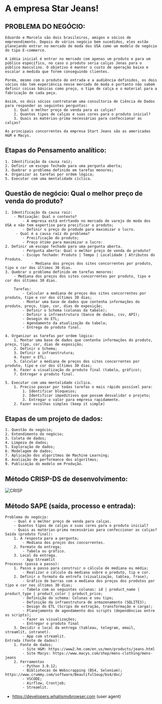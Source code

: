 # A empresa Star Jeans!

## PROBLEMA DO NEGÓCIO:
    Eduardo e Marcelo são dois brasileiros, amigos e sócios de empreendimento. Depois de vários negócio bem sucedidos, eles estão planejando entrar no mercado de moda dos USA como um modelo de negócio do tipo E-commerce.
    
    A idéia inicial é entrar no mercado com apenas um produto e para um público específico, no caso o produto seria calças Jenas para o público masculino. O objetivo é manter o custo de operação baixo e escalar a medida que forem conseguindo clientes.
    
    Porém, mesmo com o produto de entrada e a audiência definidos, os dois sócios não tem experiência nesse mercado de moda e portanto não sabem definir coisas básicas como preço, o tipo de calça e o material para a fabricação de cada peça.
    
    Assim, os dois sócios contrataram uma consultoria de Ciência de Dados para responder as seguintes perguntas: 
        1. Qual o melhor preço de venda para as calças? 
        2. Quantos tipos de calças e suas cores para o produto inicial? 
        3. Quais as matérias-prima necessárias para confeccionar as calças?

    As principais concorrentes da empresa Start Jeans são as americadas H&M e Macys.

## Etapas do Pensamento analítico:
    1. Identificação da causa raíz;
    2. Definir um escopo fechado para uma pergunta aberta;
    3. Quebrar o problema definido em tarefas menores;
    4. Organizar as tarefas por ordem lógica;
    5. Executar com uma mentalidade cíclica.

## Questão de negócio: Qual o melhor preço de venda do produto?
    1. Identificação da causa raiz:
        - Motivação: Qual o contexto?
            - A empresa está entrtando no mercado de varejo de moda dos USA e não tem expertise para precificar o produto;
            - Definir o preço do produdo para maximizar o lucro.
         - Qual é a causa raíz do problema?
            - Precificação do produto;
            - Preço ótimo para maximizar o lucro:
    2. Definir um escopo fechado para uma pergunta aberta.
            - Pergunta aberta: Qual o melhor preço de venda do produto?
            - Escopo fechado: Produto | Tempo | Localidade | Atributos do Produto. 
                - Mediana dos preços dos sites concorrentes por produto, tipo e cor dos últimos 30 dias. 
    3. Quebrar o problema definido em tarefas menores:
        - Mediana dos preços dos sites concorrentes por produto, tipo e cor dos últimos 30 dias.

        Tarefas:
            - Calcular a mediana de preços dos sites concorrentes por produto, tipo e cor dos últimos 30 dias;
            - Montar uma base de dados que contenha informações do produto, preço, tipo, cor, dias de exposição;
            - Definir o Schema (colunas da tabale);
            - Definir a infraestrutura (banco de dados, csv, API);
            - Desegin do ETL;
            - Agendamento da atualização da tabela;
            - Entrega do produto final.

    4. Organizar as tarefas por ordem lógica:
        1. Montar uma base de dados que contenha informações do produto, preço, tipo, cor, dias de exposição;
        2. Definir o Schema;
        3. Definir a infraestrutura;
        4. Fazer o ETL;
        5. Calcular a mediana de preços dos sites concorrentes por produto, tipo e cor dos últimos 30 dias;
        6. Fazer a visualização do produto final (tabela, gráfico);
        7. Entregar o produto final.
    
    5. Executar com uma mentalidade cíclica.
        1. Preciso passar por todas tarefas o mais rápido possível para:
            1. Identificar bloqueios;
            2. Identificar impeditivos que possam desvalidar o projeto;
            3. Entregar o valor para empresa rapidamente. 
        2. Fazer escolhas simples (keep it simple)

## Etapas de um projeto de dados:
    1. Questão do negócio;
    2. Entendimento do negócio;
    3. Coleta de dados;
    4. Limpeza de dados;
    5. Exploração de dados;
    6. Modelagem de dados;
    7. Aplicação dos algorítmos de Machine Learning;
    8. Avaliação de performance dos algorítmos;
    9. Publicação do modelo em Produção.  

## Método CRISP-DS de desenvolvimento:
![CRISP](https://user-images.githubusercontent.com/84943660/176204325-9ce23c8c-ef2d-4c79-b4ee-e79c634ec0d3.png)

## Método SAPE (saída, processo e entrada):
    Problema do negócio:
        - Qual é o melhor preço de venda para calças.
        - Quantos tipos de calças e suas cores para o produto inicial? 
        - Quais as matérias-prima necessárias para confeccionar as calças?
    Saída (produto final):
        1. A resposta para a pergunta;
            - Mediana dos preços dos concorrentes.
        2. Formato da entrega;
            - Tabela ou gráfico.
        3. Local da entrega.
            - App Streamlit
    Processo (passa a passo):
        1. Passo a passo para construir o cálculo de mediana ou média;
            - Realizar o cálculo da mediana sobre o produto, tip e cor. 
        2. Definir o formato da entrefa (vizualização, tablea, frase);
            - Gráfico de barras com a mediana dos preços dos produtos por tipo e cor nos últimos 30 dias;
            - Tabela com as seguintes colunas: id | product_name | product_type | product_color | product_price;
            - Definição do schema: Colunas e seu tipo;
            - Definição da infraestrutura de armazenamento (SQLITE3);
            - Design do ETL (Scrips de extração, transformação e carga);
            - Planejamento de agendamento dos scripts (dependências entre os scripts);
            - Fazer as visualizações;
            - Entregar o produto final 
        3. Decidir o local da entrega (tableau, telegram, email, streamlit, intranet).
            - App com streamlit.
    Entrada (fonte de dados):
        1. Fonte de dados; 
            - Site H&M: https://www2.hm.com/en_us/men/products/jeans.html
            - Site Macys: https://www.macys.com/shop/mens-clothing/mens-jeans
        2. Ferramentas 
            - Python 3.9.12;
            - Bibliotecas de Webscrapping (BS4, Selenium); https://www.crummy.com/software/BeautifulSoup/bs4/doc/
            - VSCODE;
            - Airflow, Crontjob;
            - Streamlit.


- https://developers.whatismybrowser.com (user agent)













